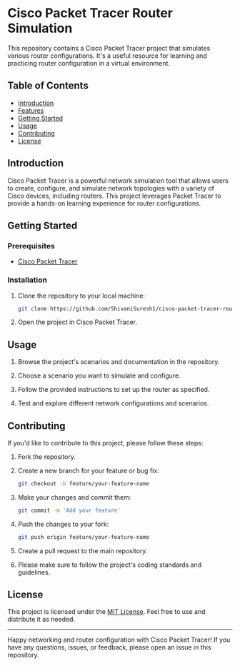 # Cisco Packet Tracer Router Simulation

This repository contains a Cisco Packet Tracer project that simulates various router configurations. It's a useful resource for learning and practicing router configuration in a virtual environment.

## Table of Contents

- [Introduction](#introduction)
- [Features](#features)
- [Getting Started](#getting-started)
- [Usage](#usage)
- [Contributing](#contributing)
- [License](#license)

## Introduction

Cisco Packet Tracer is a powerful network simulation tool that allows users to create, configure, and simulate network topologies with a variety of Cisco devices, including routers. This project leverages Packet Tracer to provide a hands-on learning experience for router configurations.

## Getting Started

### Prerequisites

- [Cisco Packet Tracer](https://www.netacad.com/courses/packet-tracer)

### Installation

1. Clone the repository to your local machine:

    ```bash
    git clone https://github.com/ShivaniSuresh1/cisco-packet-tracer-router-simulation.git
    ```

2. Open the project in Cisco Packet Tracer.

## Usage

1. Browse the project's scenarios and documentation in the repository.

2. Choose a scenario you want to simulate and configure.

3. Follow the provided instructions to set up the router as specified.

4. Test and explore different network configurations and scenarios.

## Contributing

If you'd like to contribute to this project, please follow these steps:

1. Fork the repository.

2. Create a new branch for your feature or bug fix:

    ```bash
    git checkout -b feature/your-feature-name
    ```

3. Make your changes and commit them:

    ```bash
    git commit -m 'Add your feature'
    ```

4. Push the changes to your fork:

    ```bash
    git push origin feature/your-feature-name
    ```

5. Create a pull request to the main repository.

6. Please make sure to follow the project's coding standards and guidelines.

## License

This project is licensed under the [MIT License](LICENSE). Feel free to use and distribute it as needed.

---

Happy networking and router configuration with Cisco Packet Tracer! If you have any questions, issues, or feedback, please open an issue in this repository.

